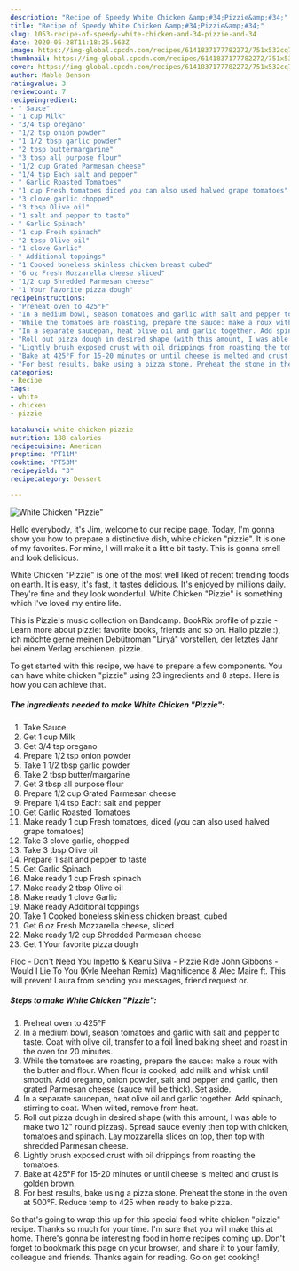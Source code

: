 ```yaml
---
description: "Recipe of Speedy White Chicken &amp;#34;Pizzie&amp;#34;"
title: "Recipe of Speedy White Chicken &amp;#34;Pizzie&amp;#34;"
slug: 1053-recipe-of-speedy-white-chicken-and-34-pizzie-and-34
date: 2020-05-28T11:18:25.563Z
image: https://img-global.cpcdn.com/recipes/6141837177782272/751x532cq70/white-chicken-pizzie-recipe-main-photo.jpg
thumbnail: https://img-global.cpcdn.com/recipes/6141837177782272/751x532cq70/white-chicken-pizzie-recipe-main-photo.jpg
cover: https://img-global.cpcdn.com/recipes/6141837177782272/751x532cq70/white-chicken-pizzie-recipe-main-photo.jpg
author: Mable Benson
ratingvalue: 3
reviewcount: 7
recipeingredient:
- " Sauce"
- "1 cup Milk"
- "3/4 tsp oregano"
- "1/2 tsp onion powder"
- "1 1/2 tbsp garlic powder"
- "2 tbsp buttermargarine"
- "3 tbsp all purpose flour"
- "1/2 cup Grated Parmesan cheese"
- "1/4 tsp Each salt and pepper"
- " Garlic Roasted Tomatoes"
- "1 cup Fresh tomatoes diced you can also used halved grape tomatoes"
- "3 clove garlic chopped"
- "3 tbsp Olive oil"
- "1 salt and pepper to taste"
- " Garlic Spinach"
- "1 cup Fresh spinach"
- "2 tbsp Olive oil"
- "1 clove Garlic"
- " Additional toppings"
- "1 Cooked boneless skinless chicken breast cubed"
- "6 oz Fresh Mozzarella cheese sliced"
- "1/2 cup Shredded Parmesan cheese"
- "1 Your favorite pizza dough"
recipeinstructions:
- "Preheat oven to 425°F"
- "In a medium bowl, season tomatoes and garlic with salt and pepper to taste. Coat with olive oil, transfer to a foil lined baking sheet and roast in the oven for 20 minutes."
- "While the tomatoes are roasting, prepare the sauce: make a roux with the butter and flour. When flour is cooked, add milk and whisk until smooth. Add oregano, onion powder, salt and pepper and garlic, then grated Parmesan cheese (sauce will be thick). Set aside."
- "In a separate saucepan, heat olive oil and garlic together. Add spinach, stirring to coat. When wilted, remove from heat."
- "Roll out pizza dough in desired shape (with this amount, I was able to make two 12&#34; round pizzas). Spread sauce evenly then top with chicken, tomatoes and spinach. Lay mozzarella slices on top, then top with shredded Parmesan cheese."
- "Lightly brush exposed crust with oil drippings from roasting the tomatoes."
- "Bake at 425°F for 15-20 minutes or until cheese is melted and crust is golden brown."
- "For best results, bake using a pizza stone. Preheat the stone in the oven at 500°F. Reduce temp to 425 when ready to bake pizza."
categories:
- Recipe
tags:
- white
- chicken
- pizzie

katakunci: white chicken pizzie 
nutrition: 188 calories
recipecuisine: American
preptime: "PT11M"
cooktime: "PT53M"
recipeyield: "3"
recipecategory: Dessert

---
```



![White Chicken &#34;Pizzie&#34;](https://img-global.cpcdn.com/recipes/6141837177782272/751x532cq70/white-chicken-pizzie-recipe-main-photo.jpg)

Hello everybody, it's Jim, welcome to our recipe page. Today, I'm gonna show you how to prepare a distinctive dish, white chicken &#34;pizzie&#34;. It is one of my favorites. For mine, I will make it a little bit tasty. This is gonna smell and look delicious.

White Chicken &#34;Pizzie&#34; is one of the most well liked of recent trending foods on earth. It is easy, it's fast, it tastes delicious. It's enjoyed by millions daily. They're fine and they look wonderful. White Chicken &#34;Pizzie&#34; is something which I've loved my entire life.

This is Pizzie&#39;s music collection on Bandcamp. BookRix profile of pizzie - Learn more about pizzie: favorite books, friends and so on. Hallo pizzie :), ich möchte gerne meinen Debütroman &#34;Liryá&#34; vorstellen, der letztes Jahr bei einem Verlag erschienen. pizzie.


To get started with this recipe, we have to prepare a few components. You can have white chicken &#34;pizzie&#34; using 23 ingredients and 8 steps. Here is how you can achieve that.

<!--inarticleads1-->

##### The ingredients needed to make White Chicken &#34;Pizzie&#34;:

1. Take  Sauce
1. Get 1 cup Milk
1. Get 3/4 tsp oregano
1. Prepare 1/2 tsp onion powder
1. Take 1 1/2 tbsp garlic powder
1. Take 2 tbsp butter/margarine
1. Get 3 tbsp all purpose flour
1. Prepare 1/2 cup Grated Parmesan cheese
1. Prepare 1/4 tsp Each: salt and pepper
1. Get  Garlic Roasted Tomatoes
1. Make ready 1 cup Fresh tomatoes, diced (you can also used halved grape tomatoes)
1. Take 3 clove garlic, chopped
1. Take 3 tbsp Olive oil
1. Prepare 1 salt and pepper to taste
1. Get  Garlic Spinach
1. Make ready 1 cup Fresh spinach
1. Make ready 2 tbsp Olive oil
1. Make ready 1 clove Garlic
1. Make ready  Additional toppings
1. Take 1 Cooked boneless skinless chicken breast, cubed
1. Get 6 oz Fresh Mozzarella cheese, sliced
1. Make ready 1/2 cup Shredded Parmesan cheese
1. Get 1 Your favorite pizza dough


Floc - Don&#39;t Need You Inpetto &amp; Keanu Silva - Pizzie Ride John Gibbons - Would I Lie To You (Kyle Meehan Remix) Magnificence &amp; Alec Maire ft. This will prevent Laura from sending you messages, friend request or. 

<!--inarticleads2-->

##### Steps to make White Chicken &#34;Pizzie&#34;:

1. Preheat oven to 425°F
1. In a medium bowl, season tomatoes and garlic with salt and pepper to taste. Coat with olive oil, transfer to a foil lined baking sheet and roast in the oven for 20 minutes.
1. While the tomatoes are roasting, prepare the sauce: make a roux with the butter and flour. When flour is cooked, add milk and whisk until smooth. Add oregano, onion powder, salt and pepper and garlic, then grated Parmesan cheese (sauce will be thick). Set aside.
1. In a separate saucepan, heat olive oil and garlic together. Add spinach, stirring to coat. When wilted, remove from heat.
1. Roll out pizza dough in desired shape (with this amount, I was able to make two 12&#34; round pizzas). Spread sauce evenly then top with chicken, tomatoes and spinach. Lay mozzarella slices on top, then top with shredded Parmesan cheese.
1. Lightly brush exposed crust with oil drippings from roasting the tomatoes.
1. Bake at 425°F for 15-20 minutes or until cheese is melted and crust is golden brown.
1. For best results, bake using a pizza stone. Preheat the stone in the oven at 500°F. Reduce temp to 425 when ready to bake pizza.




So that's going to wrap this up for this special food white chicken &#34;pizzie&#34; recipe. Thanks so much for your time. I'm sure that you will make this at home. There's gonna be interesting food in home recipes coming up. Don't forget to bookmark this page on your browser, and share it to your family, colleague and friends. Thanks again for reading. Go on get cooking!
